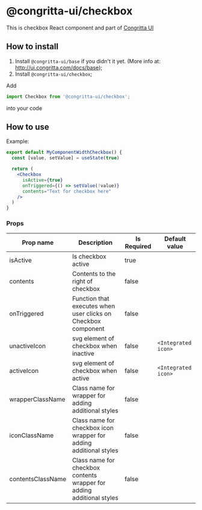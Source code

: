 # @congritta-ui/checkbox

This is checkbox React component and part of [Congritta UI](https://ui.congritta.com)

## How to install

1. Install `@congritta-ui/base` if you didn't it yet. (More info at: http://ui.congritta.com/docs/base);
2. Install `@congritta-ui/checkbox`;

Add

```javascript
import Checkbox from '@congritta-ui/checkbox';
```

into your code

## How to use

Example:

```jsx
export default MyComponentWidthCheckbox() {
  const [value, setValue] = useState(true)

  return (
    <Checkbox
      isActive={true}
      onTriggered={() => setValue(!value)}
      contents="Text for checkbox here"
    />
  )
}
```

### Props

| Prop name                               | Description                                                           | Is Required | Default value                         |
|-----------------------------------------|-----------------------------------------------------------------------|-------------|---------------------------------------|
| isActive                                | Is checkbox active                                                    | true        |                                       |
| contents                                | Contents to the right of checkbox                                     | false       |                                       |
| onTriggered                             | Function that executes when user clicks on Checkbox component         | false       |                                       |
| unactiveIcon                            | svg element of checkbox when inactive                                 | false       | `<Integrated icon>`                   |
| activeIcon                              | svg element of checkbox when active                                   | false       | `<Integrated icon>`                   |
| wrapperClassName                        | Class name for wrapper for adding additional styles                   | false       |                                       |
| iconClassName                           | Class name for checkbox icon wrapper for adding additional styles     | false       |                                       |
| contentsClassName                       | Class name for checkbox contents wrapper for adding additional styles | false       |                                       |
